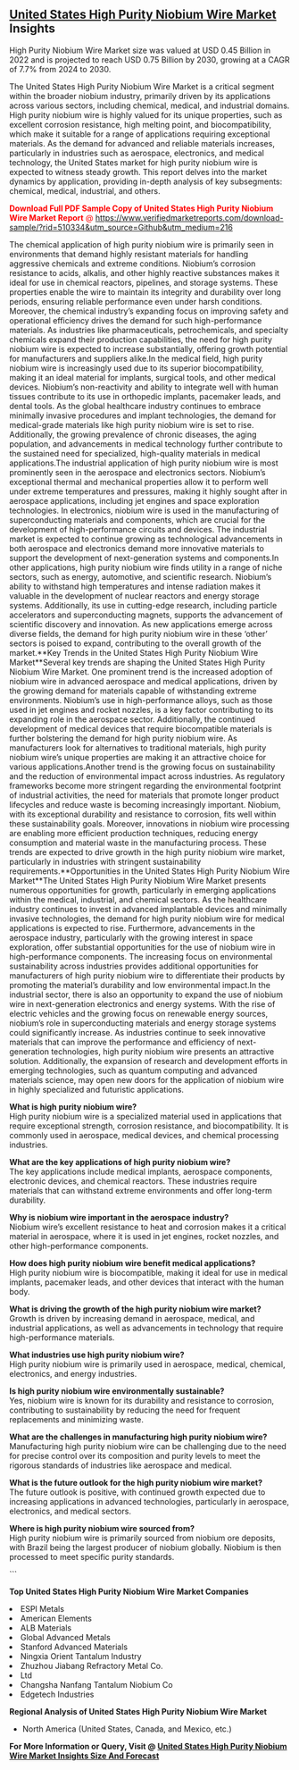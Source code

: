 <h2><a href="https://www.verifiedmarketreports.com/download-sample/?rid=510334&amp;utm_source=Github&amp;utm_medium=216" target="_blank">United States High Purity Niobium Wire Market</a> Insights</h2><p>High Purity Niobium Wire Market size was valued at USD 0.45 Billion in 2022 and is projected to reach USD 0.75 Billion by 2030, growing at a CAGR of 7.7% from 2024 to 2030.</p><p><p>The United States High Purity Niobium Wire Market is a critical segment within the broader niobium industry, primarily driven by its applications across various sectors, including chemical, medical, and industrial domains. High purity niobium wire is highly valued for its unique properties, such as excellent corrosion resistance, high melting point, and biocompatibility, which make it suitable for a range of applications requiring exceptional materials. As the demand for advanced and reliable materials increases, particularly in industries such as aerospace, electronics, and medical technology, the United States market for high purity niobium wire is expected to witness steady growth. This report delves into the market dynamics by application, providing in-depth analysis of key subsegments: chemical, medical, industrial, and others. <p><span class=""><span style="color: #ff0000;"><strong>Download Full PDF Sample Copy of United States High Purity Niobium Wire Market Report</strong> @ </span><a href="https://www.verifiedmarketreports.com/download-sample/?rid=510334&amp;utm_source=Github&amp;utm_medium=216" target="_blank">https://www.verifiedmarketreports.com/download-sample/?rid=510334&amp;utm_source=Github&amp;utm_medium=216</a></span></p>The chemical application of high purity niobium wire is primarily seen in environments that demand highly resistant materials for handling aggressive chemicals and extreme conditions. Niobium’s corrosion resistance to acids, alkalis, and other highly reactive substances makes it ideal for use in chemical reactors, pipelines, and storage systems. These properties enable the wire to maintain its integrity and durability over long periods, ensuring reliable performance even under harsh conditions. Moreover, the chemical industry’s expanding focus on improving safety and operational efficiency drives the demand for such high-performance materials. As industries like pharmaceuticals, petrochemicals, and specialty chemicals expand their production capabilities, the need for high purity niobium wire is expected to increase substantially, offering growth potential for manufacturers and suppliers alike.In the medical field, high purity niobium wire is increasingly used due to its superior biocompatibility, making it an ideal material for implants, surgical tools, and other medical devices. Niobium’s non-reactivity and ability to integrate well with human tissues contribute to its use in orthopedic implants, pacemaker leads, and dental tools. As the global healthcare industry continues to embrace minimally invasive procedures and implant technologies, the demand for medical-grade materials like high purity niobium wire is set to rise. Additionally, the growing prevalence of chronic diseases, the aging population, and advancements in medical technology further contribute to the sustained need for specialized, high-quality materials in medical applications.The industrial application of high purity niobium wire is most prominently seen in the aerospace and electronics sectors. Niobium’s exceptional thermal and mechanical properties allow it to perform well under extreme temperatures and pressures, making it highly sought after in aerospace applications, including jet engines and space exploration technologies. In electronics, niobium wire is used in the manufacturing of superconducting materials and components, which are crucial for the development of high-performance circuits and devices. The industrial market is expected to continue growing as technological advancements in both aerospace and electronics demand more innovative materials to support the development of next-generation systems and components.In other applications, high purity niobium wire finds utility in a range of niche sectors, such as energy, automotive, and scientific research. Niobium’s ability to withstand high temperatures and intense radiation makes it valuable in the development of nuclear reactors and energy storage systems. Additionally, its use in cutting-edge research, including particle accelerators and superconducting magnets, supports the advancement of scientific discovery and innovation. As new applications emerge across diverse fields, the demand for high purity niobium wire in these ‘other’ sectors is poised to expand, contributing to the overall growth of the market.**Key Trends in the United States High Purity Niobium Wire Market**Several key trends are shaping the United States High Purity Niobium Wire Market. One prominent trend is the increased adoption of niobium wire in advanced aerospace and medical applications, driven by the growing demand for materials capable of withstanding extreme environments. Niobium’s use in high-performance alloys, such as those used in jet engines and rocket nozzles, is a key factor contributing to its expanding role in the aerospace sector. Additionally, the continued development of medical devices that require biocompatible materials is further bolstering the demand for high purity niobium wire. As manufacturers look for alternatives to traditional materials, high purity niobium wire’s unique properties are making it an attractive choice for various applications.Another trend is the growing focus on sustainability and the reduction of environmental impact across industries. As regulatory frameworks become more stringent regarding the environmental footprint of industrial activities, the need for materials that promote longer product lifecycles and reduce waste is becoming increasingly important. Niobium, with its exceptional durability and resistance to corrosion, fits well within these sustainability goals. Moreover, innovations in niobium wire processing are enabling more efficient production techniques, reducing energy consumption and material waste in the manufacturing process. These trends are expected to drive growth in the high purity niobium wire market, particularly in industries with stringent sustainability requirements.**Opportunities in the United States High Purity Niobium Wire Market**The United States High Purity Niobium Wire Market presents numerous opportunities for growth, particularly in emerging applications within the medical, industrial, and chemical sectors. As the healthcare industry continues to invest in advanced implantable devices and minimally invasive technologies, the demand for high purity niobium wire for medical applications is expected to rise. Furthermore, advancements in the aerospace industry, particularly with the growing interest in space exploration, offer substantial opportunities for the use of niobium wire in high-performance components. The increasing focus on environmental sustainability across industries provides additional opportunities for manufacturers of high purity niobium wire to differentiate their products by promoting the material’s durability and low environmental impact.In the industrial sector, there is also an opportunity to expand the use of niobium wire in next-generation electronics and energy systems. With the rise of electric vehicles and the growing focus on renewable energy sources, niobium’s role in superconducting materials and energy storage systems could significantly increase. As industries continue to seek innovative materials that can improve the performance and efficiency of next-generation technologies, high purity niobium wire presents an attractive solution. Additionally, the expansion of research and development efforts in emerging technologies, such as quantum computing and advanced materials science, may open new doors for the application of niobium wire in highly specialized and futuristic applications.<p><strong>What is high purity niobium wire?</strong><br>High purity niobium wire is a specialized material used in applications that require exceptional strength, corrosion resistance, and biocompatibility. It is commonly used in aerospace, medical devices, and chemical processing industries.</p><p><strong>What are the key applications of high purity niobium wire?</strong><br>The key applications include medical implants, aerospace components, electronic devices, and chemical reactors. These industries require materials that can withstand extreme environments and offer long-term durability.</p><p><strong>Why is niobium wire important in the aerospace industry?</strong><br>Niobium wire’s excellent resistance to heat and corrosion makes it a critical material in aerospace, where it is used in jet engines, rocket nozzles, and other high-performance components.</p><p><strong>How does high purity niobium wire benefit medical applications?</strong><br>High purity niobium wire is biocompatible, making it ideal for use in medical implants, pacemaker leads, and other devices that interact with the human body.</p><p><strong>What is driving the growth of the high purity niobium wire market?</strong><br>Growth is driven by increasing demand in aerospace, medical, and industrial applications, as well as advancements in technology that require high-performance materials.</p><p><strong>What industries use high purity niobium wire?</strong><br>High purity niobium wire is primarily used in aerospace, medical, chemical, electronics, and energy industries.</p><p><strong>Is high purity niobium wire environmentally sustainable?</strong><br>Yes, niobium wire is known for its durability and resistance to corrosion, contributing to sustainability by reducing the need for frequent replacements and minimizing waste.</p><p><strong>What are the challenges in manufacturing high purity niobium wire?</strong><br>Manufacturing high purity niobium wire can be challenging due to the need for precise control over its composition and purity levels to meet the rigorous standards of industries like aerospace and medical.</p><p><strong>What is the future outlook for the high purity niobium wire market?</strong><br>The future outlook is positive, with continued growth expected due to increasing applications in advanced technologies, particularly in aerospace, electronics, and medical sectors.</p><p><strong>Where is high purity niobium wire sourced from?</strong><br>High purity niobium wire is primarily sourced from niobium ore deposits, with Brazil being the largest producer of niobium globally. Niobium is then processed to meet specific purity standards.</p>```</p><p><strong>Top United States High Purity Niobium Wire Market Companies</strong></p><div data-test-id=""><p><li>ESPI Metals</li><li> American Elements</li><li> ALB Materials</li><li> Global Advanced Metals</li><li> Stanford Advanced Materials</li><li> Ningxia Orient Tantalum Industry</li><li> Zhuzhou Jiabang Refractory Metal Co.</li><li> Ltd</li><li> Changsha Nanfang Tantalum Niobium Co</li><li> Edgetech Industries</li></p><div><strong>Regional Analysis of&nbsp;United States High Purity Niobium Wire Market</strong></div><ul><li dir="ltr"><p dir="ltr">North America&nbsp;(United States, Canada, and Mexico, etc.)</p></li></ul><p><strong>For More Information or Query, Visit @&nbsp;</strong><strong><a href="https://www.verifiedmarketreports.com/product/high-purity-niobium-wire-market/?utm_source=Github&amp;utm_medium=216" target="_blank">United States High Purity Niobium Wire Market Insights Size And Forecast</a></strong></p></div>
